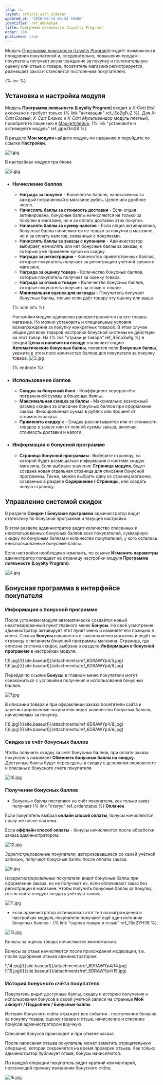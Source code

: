 ```yaml
---
lang: ru
layout: article_with_sidebar
updated_at: '2018-06-14 08:34 +0400'
identifier: ref_6DRAWYp4
title: Программа лояльности (Loyalty Program)
order: 300
published: true
---
```

Модуль [Программа лояльности (Loyalty Program)](https://market.x-cart.com/addons/loyalty-program.html "Программа лояльности (Loyalty Program)")создаёт возможности поощрения покупателей и, следовательно, повышения продаж - покупатель получает вознаграждение за покупку и положительную оценку или отзыв о товаре; посетитель магазина регистрируется, размещает заказ и становится постоянным покупателем.

{% toc %} 

## Установка и настройка модуля

Модуль **Программа лояльности (Loyalty Program)** входит в _X-Cart Всё включено_ и требует только {% link "активации" ref_IEo2gFuZ %}.  Для _X-Cart Бзовый_, _X-Cart Бизнес_ и _X-Cart Мультивендор_ модуль платный, приобретите лицензию в [Маркетплейсе](https://market.x-cart.com/addons/loyalty-program.html "Программа лояльности (Loyalty Program)"), {% link "установите и активируйте модуль" ref_gpeZtm28 %}.

В разделе **Мои модули** найдите модуль по названию и перейдите по ссылке **Настройки**.

![1.jpg]({{site.baseurl}}/attachments/ref_6DRAWYp4/1.jpg)

В настройках модуля три блока 

 ![2.jpg]({{site.baseurl}}/attachments/ref_6DRAWYp4/2.jpg)

 
- ### Начисление баллов
  * **Награда за покупки** - Количество баллов, начисляемых за каждый потраченный в магазине рубль. Целое или дробное число.
  * **Начислять баллы за стоимость доставки** - Если опция активирована, бонусные баллы начисляются не только за покупки в магазине, но и за оплату доставки этих покупок.
  * **Начислять баллы за сумму налогов** - Если опция активирована, бонусные баллы начисляются не только за покупки в магазине, но и за оплату налогов, связанных с покупками.
  * **Начислять баллы за заказы с купонами** - Администратор выбирает, начислять или нет бонусные баллы за заказы, к которым уже применён купон на скидку. 
  * **Награда за регистрацию** - Количество приветственных баллов, которые покупатель получает за регистрацию учётной записи в магазине.
  * **Награда за оценку товара** - Количество бонусных баллов, которые покупатель получает за оценку товара.
  * **Награда за отзыв о товаре** - Количество бонусных баллов, которые покупатель получает за отзыв о товаре.
  * **Минимальная оценка для награды** - Покупатель получает бонусные баллы, только если даёт товару эту оценку или выше.  
  
  {% note info %}
 
  Настройки модуля одинаково распространяются на все товары магазина. Но можно установить и специальные условия вознаграждения за покупку конкретных товаров. В этом случае общие для всех товаров настройки бонусной системы не действую на этот товар. 
  На {% link "странице товара" ref_REno3u9g %} в секции **Цены и наличие на складе** отключите опцию **Автоматические бонусные баллы**, появится поле **Бонусные баллы**, укажите в этом поле количество баллов для покупателя за покупку товара. 
  ![3.jpg]({{site.baseurl}}/attachments/ref_6DRAWYp4/3.jpg)
  
  {% endnote %}
  
- ### Использование баллов
  * **Скидка за бонусный балл** - Коэффициент перерасчёта потраченной суммы в бонусные баллы.
  * **Максимальная скидка за баллы** - Максимально возможный размер скидки за списание бонусных баллов при оформлении заказа. Фиксированная сумма в рублях или процент от стоимости заказа.
  * **Применять скидку к** - Скидка рассчитывается или от стоимости товаров в заказе или от полной суммы заказа, включая стоимость доставки и налоги.
  
  
- ### Информация о бонусной программе
  * **Страница бонусной программы** : Выберите страницу, на которой будет размещаться информация о системе скидок магазина. Если выбрано значение **Страница модуля**, будет создана новая отдельная страница для описания бонусной программы. Также, можно выбрать одну из страниц магазина, созданных в разделе **Содержание / Страницы**, или создать новую страницу.
  
## Управление системой скидок 

В разделе **Скидки / Бонусная программа** администратор видит статистику по бонусной программе и текущие настройки. 

В этом разделе администратор видит количество списанных и неиспользованных бонусных баллов всех покупателей, суммарную скидку по бонусным баллам и количество покупателей, у кого остались неиспользованные бонусные баллы. 

Если настройки необходимо изменить, по ссылке **Изменить параметры** админстратор попадает на страницу настройки модуля **Программа лояльности (Loyalty Program)**. 

![4.jpg]({{site.baseurl}}/attachments/ref_6DRAWYp4/4.jpg)
 
## Бонусная программа в интерфейсе покупателя

### Информация о бонусной программе

После установки модуля автоматически создаётся новый неактивированный пункт главного меню **Бонусы**. На своё усмотрение администратор активирует этот пункт меню и изменяет его позицию в меню. Ссылка **Бонусы** появляется в главном меню магазина и ведёт на страницу с писанием бонусной программы магазина. Страница, где описана система скидок, выбрана в разделе **Информация о бонусной программе** в настройках модуля.

<div class="ui stackable two column grid">
  <div class="column" markdown="span">![5.jpg]({{site.baseurl}}/attachments/ref_6DRAWYp4/5.jpg)
</div>
  <div class="column" markdown="span">![6.jpg]({{site.baseurl}}/attachments/ref_6DRAWYp4/6.jpg)
</div>
</div>

Перейдя по ссылке **Бонусы** в главном меню покупатели могут ознакомиться с условиями получения и использования бонусных баллов.

![7.jpg]({{site.baseurl}}/attachments/ref_6DRAWYp4/7.jpg)

В описании товара и при оформлении заказа посетители сайта и зарегистрированные покупатели видят количество бонусных баллов, начисляемых за покупку.

<div class="ui stackable two column grid">
  <div class="column" markdown="span">![8.jpg]({{site.baseurl}}/attachments/ref_6DRAWYp4/8.jpg)
</div>
  <div class="column" markdown="span">![9.jpg]({{site.baseurl}}/attachments/ref_6DRAWYp4/9.jpg)
</div>
</div>

### Скидка за счёт бонусных баллов 

Чтобы получить скидку за счёт бонусных баллов, при оплате заказа покупатель нажимает **Обменять бонусные баллы на скидку**. Доступные баллы будут переведены в скидку в денежном эквиваленте и списаны с бонусного счёта покупателя.

![10.jpg]({{site.baseurl}}/attachments/ref_6DRAWYp4/10.jpg)

### Получение бонусных баллов

* Бонусные баллы поступают на счёт покупателя, как только заказ получает {% link "статус" ref_orderstatus %} **Оплачен**. 

 Если покупатель выбрал **онлайн способ оплаты**, бонусы начисляются сразу же после платежа. 
 
 Если **оффлайн способ оплаты** - бонусы начисляются после обработки заказа администратором.

![12.jpg]({{site.baseurl}}/attachments/ref_6DRAWYp4/12.jpg)

_Зарегистрированные_ покупатели, авторизовавшиеся со своей учётной записью, получают бонусные баллы после оплаты заказа. 

![9.jpg]({{site.baseurl}}/attachments/ref_6DRAWYp4/9.jpg)

_Незарегистрированные_ покупатели видит бонусные баллы при оформлении заказа, но не получают их, если оплачивают заказ без регистрации в магазине. Чтобы получить бонусные баллы за покупку, гостю сайта следует создать учётную запись.

![11.jpg]({{site.baseurl}}/attachments/ref_6DRAWYp4/11.jpg)

* Если администратор активировал этот тип вознаграждения в настройках модуля, покупатели получают ещё один источник бонусных баллов - {% link "оценка товара и отзыв" ref_78e2YH3R %}. 

![13.jpg]({{site.baseurl}}/attachments/ref_6DRAWYp4/13.jpg)

 Бонусы за оценку товара начисляются моментально.
 
 Бонусы за отзыв начисляются после прохождения модерации, т.е. после одобрения отзыва администратором. 

<div class="ui stackable two column grid">
  <div class="column" markdown="span">![14.jpg]({{site.baseurl}}/attachments/ref_6DRAWYp4/14.jpg)
</div>
  <div class="column" markdown="span">![15.jpg]({{site.baseurl}}/attachments/ref_6DRAWYp4/15.jpg)
</div>
</div>

### История бонусного счёта покупателя

Покупатель видит доступные баллы, скидку и историю получения и использования бонусов в своей учётной записи на странице **Мой аккаунт / Подробнее / Бонусные баллы**.

История бонусного счёта отражает все события - поступление бонусов за покупку товара, оценку товара и отзыв, начисление и списание бонусов администратором вручную. 

Списание бонусов происходит и при отмене заказа. 

После написания отзыва покупатель может заметить отрицательную операцию, которая сохраняется на время проверки отзыва. Как только администратор публикует отзыв, бонусы начисляются. 

По каждой операции покупатель видит краткий комментарий, поясняющий причину изменения бонусного счёта.

![16.jpg]({{site.baseurl}}/attachments/ref_6DRAWYp4/16.jpg)
